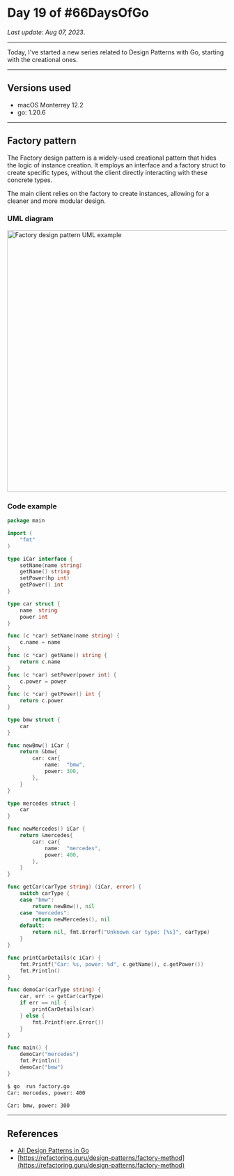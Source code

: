 # Day 19 of #66DaysOfGo

_Last update:  Aug 07, 2023_.

---

Today, I've started a new series related to Design Patterns with Go, starting with the creational ones.

---

## Versions used

- macOS Monterrey 12.2
- go: 1.20.6

---

## Factory pattern

The Factory design pattern is a widely-used creational pattern that hides the logic of instance creation. It employs an interface and a factory struct to create specific types, without the client directly interacting with these concrete types.

The main client relies on the factory to create instances, allowing for a cleaner and more modular design.

### UML diagram

<img src="https://refactoring.guru/images/patterns/diagrams/factory-method/structure-2x.png" alt="Factory design pattern UML example" width="600"/>

### Code example

```go
package main

import (
    "fmt"
)

type iCar interface {
    setName(name string)
    getName() string
    setPower(hp int)
    getPower() int
}

type car struct {
    name  string
    power int
}

func (c *car) setName(name string) {
    c.name = name
}
func (c *car) getName() string {
    return c.name
}
func (c *car) setPower(power int) {
    c.power = power
}
func (c *car) getPower() int {
    return c.power
}

type bmw struct {
    car
}

func newBmw() iCar {
    return &bmw{
        car: car{
            name:  "bmw",
            power: 300,
        },
    }
}

type mercedes struct {
    car
}

func newMercedes() iCar {
    return &mercedes{
        car: car{
            name:  "mercedes",
            power: 400,
        },
    }
}

func getCar(carType string) (iCar, error) {
    switch carType {
    case "bmw":
        return newBmw(), nil
    case "mercedes":
        return newMercedes(), nil
    default:
        return nil, fmt.Errorf("Unknown car type: [%s]", carType)
    }
}

func printCarDetails(c iCar) {
    fmt.Printf("Car: %s, power: %d", c.getName(), c.getPower())
    fmt.Println()
}

func demoCar(carType string) {
    car, err := getCar(carType)
    if err == nil {
        printCarDetails(car)
    } else {
        fmt.Printf(err.Error())
    }
}

func main() {
    demoCar("mercedes")
    fmt.Println()
    demoCar("bmw")
}
```

```bash
$ go  run factory.go
Car: mercedes, power: 400

Car: bmw, power: 300
```

---

## References

- [All Design Patterns in Go](https://golangbyexample.com/all-design-patterns-golang/)
- [https://refactoring.guru/design-patterns/factory-method](https://refactoring.guru/design-patterns/factory-method)
